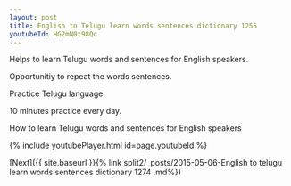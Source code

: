 ```yaml
---
layout: post
title: English to Telugu learn words sentences dictionary 1255 
youtubeId: HG2mN0t98Qc
---
```

 
 
Helps to learn Telugu words and sentences for English speakers.

Opportunitiy to repeat the words sentences. 

Practice Telugu language. 
 
10 minutes practice every day. 
 
How to learn Telugu words and sentences for English speakers 
 
{% include youtubePlayer.html id=page.youtubeId %}
 
 
[Next]({{ site.baseurl }}{% link  split2/_posts/2015-05-06-English to telugu learn words sentences dictionary 1274 .md%})
 
